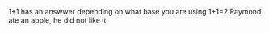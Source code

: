 1+1 has an answwer depending on what base you are using
1+1=2
Raymond ate an apple, he did not like it
